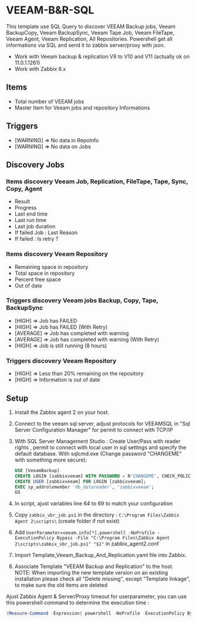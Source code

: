 # VEEAM-B&R-SQL

This template use SQL Query to discover VEEAM Backup jobs, Veeam BackupCopy, Veeam BackupSync, Veeam Tape Job, Veeam FileTape, Veeam Agent, Veeam Replication, All Repositories.
Powershell get all informations via SQL and send it to zabbix server/proxy with json.

- Work with Veeam backup & replication V9 to V10 and V11 (actually ok on 11.0.1.1261)
- Work with Zabbix 6.x

## Items

- Total number of VEEAM jobs
- Master Item for Veeam jobs and repository Informations

## Triggers

- [WARNING] => No data in RepoInfo
- [WARNING] => No data on Jobs

## Discovery Jobs

### Items discovery Veeam Job, Replication, FileTape, Tape, Sync, Copy, Agent

- Result
- Progress
- Last end time
- Last run time
- Last job duration
- If failed Job : Last Reason
- If failed : Is retry ?

### Items discovery Veeam Repository

- Remaining space in repository
- Total space in repository
- Percent free space
- Out of date

### Triggers discovery Veeam jobs Backup, Copy, Tape, BackupSync

- [HIGH] => Job has FAILED
- [HIGH] => Job has FAILED (With Retry)
- [AVERAGE] => Job has completed with warning
- [AVERAGE] => Job has completed with warning (With Retry)
- [HIGH] => Job is still running (8 hours)

### Triggers discovery Veeam Repository

- [HIGH] => Less than 20% remaining on the repository
- [HIGH] => Information is out of date

## Setup

1. Install the Zabbix agent 2 on your host.
2. Connect to the veeam sql server, adjust protocols for VEEAMSQL in "Sql Server Configuration Manager" for permit to connect with TCP/IP
3. With SQL Server Management Studio : Create User/Pass with reader rights , permit to connect with local user in sql settings and specify the default database. With sqlcmd.exe (Change password "CHANGEME" with something more secure):

    ```sql
    USE [VeeamBackup]
    CREATE LOGIN [zabbixveeam] WITH PASSWORD = N'CHANGEME', CHECK_POLICY = OFF, CHECK_EXPIRATION = OFF;
    CREATE USER [zabbixveeam] FOR LOGIN [zabbixveeam];
    EXEC sp_addrolemember 'db_datareader', 'zabbixveeam';
    GO
    ```

4. In script, ajust variables line 64 to 69 to match your configuration
5. Copy `zabbix_vbr_job.ps1` in the directory : `C:\Program Files\Zabbix Agent 2\scripts\` (create folder if not exist)
6. Add `UserParameter=veeam.info[*],powershell -NoProfile -ExecutionPolicy Bypass -File "C:\Program Files\Zabbix Agent 2\scripts\zabbix_vbr_job.ps1" "$1"` in zabbix_agent2.conf  
7. Import Template_Veeam_Backup_And_Replication.yaml file into Zabbix.
8. Associate Template "VEEAM Backup and Replication" to the host.  
NOTE: When importing the new template version on an existing installation please check all "Delete missing", except "Template linkage", to make sure the old items are deleted

Ajust Zabbix Agent & Server/Proxy timeout for userparameter, you can use this powershell command to determine the execution time :

```powershell
(Measure-Command -Expression{ powershell -NoProfile -ExecutionPolicy Bypass -File "C:\Program Files\Zabbix Agent 2\scripts\zabbix_vbr_job.ps1" "StartJobs"}).TotalSeconds
```
